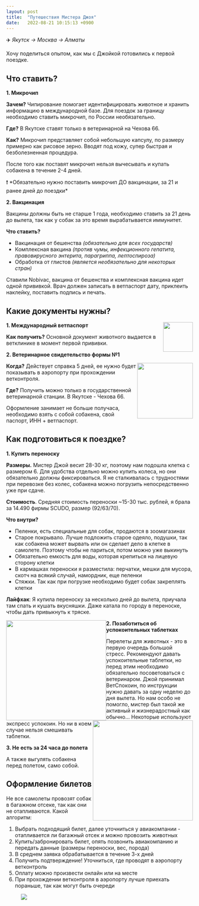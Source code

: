 ```yaml
---
layout: post
title:  "Путешествия Мистера Джоя"
date:   2022-08-21 10:15:13 +0900
---
```


✈️ *Якутск → Москва → Алматы*

Хочу поделиться опытом, как мы с Джойкой готовились к первой поездке. 


## Что ставить?

**1. Микрочип** 

**Зачем?** Чипирование помогает идентифицировать животное и хранить информацию в международной базе. Для поездок за границу необходимо ставить микрочип, по России необязательно.

**Где?** В Якутске ставят только в ветеринарной на Чехова 66.

**Как?** Микрочип представляет собой небольшую капсулу, по размеру примерно как рисовое зерно. Вводят под кожу, супер быстрая и безболезненная процедура.

После того как поставят микрочип нельзя вычесывать и купать собакена в течение 2-4 дней.

<aside>
❗ *Обязательно нужно поставить микрочип ДО вакцинации, за 21 и ранее дней до поездки*
</aside>

**2. Вакцинация** 

Вакцины должны быть не старше 1 года, необходимо ставить за 21 день до вылета, так как у собак за это время вырабатывается иммунитет.

**Что ставить?**

- Вакцинация от бешенства *(обязательно для всех государств)*
- Комплексная вакцина *(против чумы, инфекционного гепатита, правовирусного энтерита, парагриппа, лептоспироза)*
- Обработка от глистов *(является необязательно для некоторых стран)*

Ставили Nobivac, вакцина от бешенства и комплексная вакцина идет одной прививкой. Врач должен записать в ветпаспорт дату, приклеить наклейку, поставить подпись и печать.


## Какие документы нужны?

<div align="center">
<div style="float:right">
  <img src="{{ site.url }}/assets/images/Joy/IMAGE 2022-08-21 21:52:19.jpg" width="80"/> </div>
</div>

**1. Международный ветпаспорт**

**Как получить?** Основной документ животного выдается в ветклинике в момент первой прививки.

**2. Ветеринарное свидетельство формы №1**

<div align="center">
<div style="float:right">
  <img src="{{ site.url }}/assets/images/Joy/IMAGE 2022-08-21 21:52:25.jpg" width="150"/> </div>
</div>

**Когда?** Действует справка 5 дней, ее нужно будет показывать в аэропорту при прохождении ветконтроля. 

**Где?** Получить можно только в государственной ветеринарной станции. В Якутске - Чехова 66.

Оформление занимает не больше получаса, необходимо взять с собой собакена, свой паспорт, ИНН + ветпаспорт.


## Как подготовиться к поездке?

**1. Купить переноску** 

**Размеры.** Мистер Джой весит 28-30 кг, поэтому нам подошла клетка с размером 6. Для удобства отдельно можно купить колеса, но они обязательно должны фиксироваться. 
Я не сталкивалась с трудностями при перевозке без колес, собакена можно погрузить непосредственно уже при сдаче.

**Стоимость**. Средняя стоимость переноски ~15-30 тыс. рублей, я брала за 14.490 фирмы SCUDO, размер (92/63/70).

**Что внутри?** 

- Пеленки, есть специальные для собак, продаются в зоомагазинах
- Старое покрывало. Лучше подложить старое одеяло, подушки, так как собакена может вырвать или он сделает дело в клетке в самолете. Поэтому чтобы не париться, потом можно уже выкинуть
- Обязательно емкость для воды, которая крепиться на лицевую сторону клетки
- В кармашках переноски я разместила: перчатки, мешки для мусора, скотч на всякий случай, намордник, еще пеленки
- Стяжки. Так как при погрузке необходимо будет собак закреплять клетки

**Лайфхак**: Я купила переноску за несколько дней до вылета, приучала там спать и кушать вкусняшки. Даже катала по городу в переноске, чтобы дать привыкнуть к тряске. 


<div align="center">
<div style="float:left">
  <img src="{{ site.url }}/assets/images/Joy/photo_2022-08-21 21.18.44.jpeg" width="270"/> </div>
<div style="float:right">
  <img src="{{ site.url }}/assets/images/Joy/photo_2022-08-21 21.18.21.jpeg" width="270"/> </div>
</div>


**2. Позаботиться об успокоительных таблетках**

Перелеты для животных - это в первую очередь большой стресс. Рекомендуют давать успокоительные таблетки, но перед этим необходимо обязательно посоветоваться с ветеринаром. Джой принимал ВетСпокоин, по инструкции нужно давать за одну неделю до дня вылета. Но нам особо не помогло, мистер был такой же активный и жизнерадостный как обычно... Некоторые используют экспресс успокоин. Но ни в коем случае нельзя смешивать таблетки.

**3. Не есть за 24 часа до полета**

А также выгулять собакена перед полетом, само собой.

## Оформление билетов

Не все самолеты провозят собак в багажном отсеке, так как они не отапливаются. Какой алгоритм:

1. Выбрать подходящий билет, далее уточниться у авиакомпании - отапливается ли багажный отсек и можно провозить животных
2. Купить/забронировать билет, опять позвонить авиакомпанию и передать данные (размеры переноски, вес, порода)
3. В среднем заявка обрабатывается в течение 3-х дней 
4. Получить подтверждение! Уточниться, где проводят в аэропорту ветконтроль
5. Оплату можно произвести онлайн или на месте
6. При прохождении ветконтроля в аэропорту лучше приехать пораньше, так как могут быть очереди

<figure>
  <img src="{{ site.url }}/assets/images/Joy/photo_2022-08-21 21.18.50.jpeg" data-action="zoom" />
</figure>



